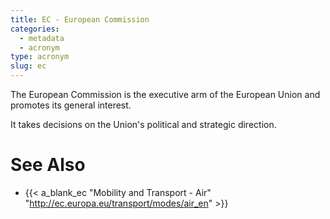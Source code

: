 ```yaml
---
title: EC - European Commission
categories:
  - metadata
  - acronym
type: acronym
slug: ec
---
```


The European Commission is the executive arm of the European Union and
promotes its general interest.

It takes decisions on the Union's political and strategic direction.

# See Also

* {{< a_blank_ec "Mobility and Transport - Air" "http://ec.europa.eu/transport/modes/air_en" >}}
